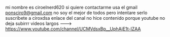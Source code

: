 mi nombre es ciroelnerd620
si quiere contactarme usa el gmail ponsciro9@gmail.com
no soy el mejor de todos pero intentare serlo
suscribete a ciroxdsa enlace del canal no hice contenido porque youtube no deja subirrr videos largos ---> https://www.youtube.com/channel/UCMVdsxBp__UphAjE1t-IZAA
